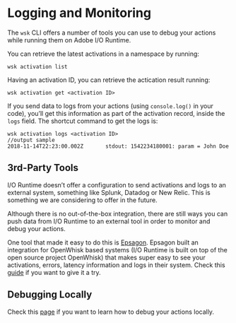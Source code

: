 # Logging and Monitoring

The `wsk` CLI offers a number of tools you can use to debug your actions while running them on Adobe I/O Runtime.

You can retrieve the latest activations in a namespace by running:
```
wsk activation list
```
Having an activation ID, you can retrieve the actication result running:
```
wsk activation get <activation ID>
```
If you send data to logs from your actions (using `console.log()` in your code), you&rsquo;ll get this information as part of the activation record, inside the `logs` field. The shortcut command to get the logs is:
```
wsk activation logs <activation ID>
//output sample
2018-11-14T22:23:00.002Z       stdout: 1542234180001: param = John Doe
```

## 3rd-Party Tools

I/O Runtime doesn’t offer a configuration to send activations and logs to an external system, something like Splunk, Datadog or New Relic. This is something we are considering to offer in the future. 

Although there is no out-of-the-box integration, there are still ways you can push data from I/O Runtime to an external tool in order to monitor and debug your actions. 

One tool that made it easy to do this is [Epsagon](https://epsagon.com/?utm_source=adobe.io&utm_medium=referral&utm_campaign=adobe_io_docs). Epsagon built an integration for OpenWhisk based systems (I/O Runtime is built on top of the open source project OpenWhisk) that makes super easy to see your activations, errors, latency information and logs in their system. Check this [guide](https://docs.epsagon.com/docs/openwhisk-setup/?utm_source=adobe.io&utm_medium=referral&utm_campaign=adobe_io_docs) if you want to give it a try. 

## Debugging Locally

Check this [page](debugging.md) if you want to learn how to debug your actions locally.
